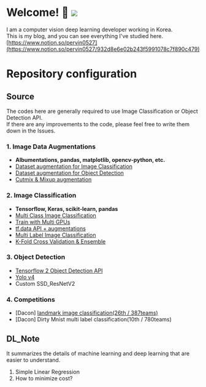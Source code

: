 # Welcome! 👋 ![](https://visitor-badge.glitch.me/badge?page_id=pervin0527)
I am a computer vision deep learning developer working in Korea.  
This is my blog, and you can see everything I've studied here.  [https://www.notion.so/pervin0527](https://www.notion.so/pervin0527/932d8e6e02b243f5991078c7f890c479)

# Repository configuration
## Source
 The codes here are generally required to use Image Classification or Object Detection API.  
 If there are any improvements to the code, please feel free to write them down in the Issues.
### 1. Image Data Augmentations  
   - **Albumentations, pandas, matplotlib, opencv-python, etc.**
   - [Dataset augmentation for Image Classification](https://github.com/pervin0527/pervinco/tree/master/source/1.augmentation#1-dataset-augmentation-for-image-classification)
   - [Dataset augmentation for Object Detection](https://github.com/pervin0527/pervinco/tree/master/source/1.augmentation#2-dataset-augmentation-for-object-detection)
   - [Cutmix & Mixup augmentation](https://github.com/pervin0527/pervinco/tree/master/source/2.image_classification#5-cutmix--mixup-augmentation--k-fold-cross-validation-training)

### 2. Image Classification
   - **Tensorflow, Keras, scikit-learn, pandas**
   - [Multi Class Image Classification](https://github.com/pervin0527/pervinco/tree/master/source/2.image_classification#2-image-classification--efficientnet)
   - [Train with Multi GPUs](https://github.com/pervin0527/pervinco/blob/master/source/2.image_classification/tf2_Multi_gpu_training.py)
   - [tf.data API + augmentations](https://github.com/pervin0527/pervinco/blob/master/source/2.image_classification/tf2_EfficientNet_ver2.py)
   - [Multi Label Image Classification](https://github.com/pervin0527/pervinco/tree/master/source/2.image_classification#3-multi-label-image-classification)
   - [K-Fold Cross Validation & Ensemble](https://github.com/pervin0527/pervinco/tree/master/source/2.image_classification#4-k-fold-cross-validation--ensemble)

### 3. Object Detection
   - [Tensorflow 2 Object Detection API](https://github.com/pervin0527/pervinco/tree/master/source/3.object_detection#1-tensorflow-20-object-detection-api)
   - [Yolo v4](https://github.com/pervin0527/pervinco/tree/master/source/3.object_detection#2-yolo-v4)
   - Custom SSD_ResNetV2

### 4. Competitions
   - [Dacon] [landmark image classification(26th / 387teams)](https://github.com/pervin0527/pervinco/tree/master/source/4.competitions#20201116-dacon---landmark-classification-competition)
   - [Dacon] Dirty Mnist multi label classification(10th / 780teams)

## DL_Note
It summarizes the details of machine learning and deep learning that are easier to understand.   
1. Simple Linear Regression
2. How to minimize cost?